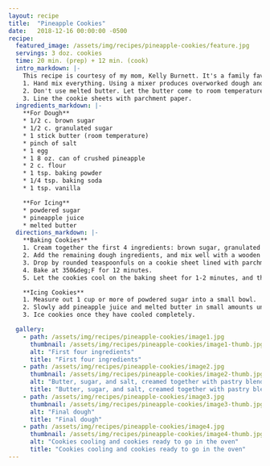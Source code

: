 ```yaml
---
layout: recipe
title:  "Pineapple Cookies"
date:   2018-12-16 00:00:00 -0500
recipe:
  featured_image: /assets/img/recipes/pineapple-cookies/feature.jpg
  servings: 3 doz. cookies
  time: 20 min. (prep) + 12 min. (cook)
  intro_markdown: |-
    This recipe is courtesy of my mom, Kelly Burnett. It's a family favorite&mdash;particularly around Christmas. Here are three tips from my mom for making perfect cookies every time:
    1. Hand mix everything. Using a mixer produces overworked dough and flat cookies.
    2. Don't use melted butter. Let the butter come to room temperature naturally or microwave for just a few seconds at a time until soft.
    3. Line the cookie sheets with parchment paper.
  ingredients_markdown: |-
    **For Dough**
    * 1/2 c. brown sugar
    * 1/2 c. granulated sugar
    * 1 stick butter (room temperature)
    * pinch of salt
    * 1 egg
    * 1 8 oz. can of crushed pineapple
    * 2 c. flour
    * 1 tsp. baking powder
    * 1/4 tsp. baking soda
    * 1 tsp. vanilla

    **For Icing**
    * powdered sugar
    * pineapple juice
    * melted butter
  directions_markdown: |-
    **Baking Cookies**
    1. Cream together the first 4 ingredients: brown sugar, granulated sugar, butter, and salt. Use a pastry blender or a large fork for best results.
    2. Add the remaining dough ingredients, and mix well with a wooden spoon.
    3. Drop by rounded teaspoonfuls on a cookie sheet lined with parchment paper.
    4. Bake at 350&deg;F for 12 minutes.
    5. Let the cookies cool on the baking sheet for 1-2 minutes, and then transfer to a cooling rack to cool completely before icing.

    **Icing Cookies**
    1. Measure out 1 cup or more of powdered sugar into a small bowl.
    2. Slowly add pineapple juice and melted butter in small amounts until icing is desired smoothness and consistency.
    3. Ice cookies once they have cooled completely.

  gallery:
    - path: /assets/img/recipes/pineapple-cookies/image1.jpg
      thumbnail: /assets/img/recipes/pineapple-cookies/image1-thumb.jpg
      alt: "First four ingredients"
      title: "First four ingredients"
    - path: /assets/img/recipes/pineapple-cookies/image2.jpg
      thumbnail: /assets/img/recipes/pineapple-cookies/image2-thumb.jpg
      alt: "Butter, sugar, and salt, creamed together with pastry blender"
      title: "Butter, sugar, and salt, creamed together with pastry blender"
    - path: /assets/img/recipes/pineapple-cookies/image3.jpg
      thumbnail: /assets/img/recipes/pineapple-cookies/image3-thumb.jpg
      alt: "Final dough"
      title: "Final dough"
    - path: /assets/img/recipes/pineapple-cookies/image4.jpg
      thumbnail: /assets/img/recipes/pineapple-cookies/image4-thumb.jpg
      alt: "Cookies cooling and cookies ready to go in the oven"
      title: "Cookies cooling and cookies ready to go in the oven"
---
```

